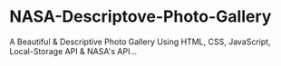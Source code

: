 # NASA-Descriptove-Photo-Gallery
A Beautiful &amp; Descriptive Photo Gallery Using HTML, CSS, JavaScript, Local-Storage API &amp; NASA's API...


